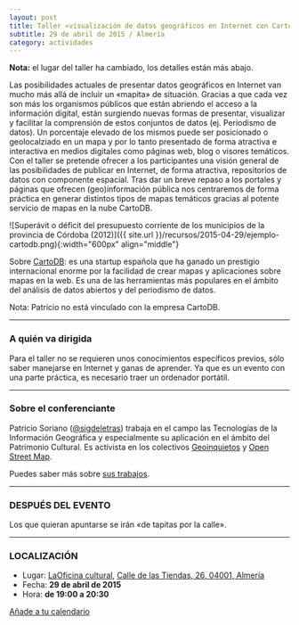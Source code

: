 ```yaml
---
layout: post
title: Taller «visualización de datos geográficos en Internet con CartoDB»
subtitle: 29 de abril de 2015 / Almería
category: actividades
---
```


**Nota:** el lugar del taller ha cambiado, los detalles están más abajo.

Las posibilidades actuales de presentar datos geográficos en Internet van mucho más allá de incluir un «mapita» de situación. Gracias a que cada vez son más los organismos públicos que están abriendo el acceso a la información digital, están surgiendo nuevas formas de presentar, visualizar y facilitar la comprensión de estos conjuntos de datos (ej. Periodismo de datos). Un porcentaje elevado de los mismos puede ser posicionado o geolocalziado en un mapa y por lo tanto presentado de forma atractiva e interactiva en medios digitales como páginas web, blog o visores temáticos.
Con el taller se pretende ofrecer a los participantes una visión general de las posibilidades de publicar en Internet, de forma atractiva, repositorios de datos con componente espacial.
Tras dar un breve repaso a los portales y páginas que ofrecen (geo)información pública nos centraremos de forma práctica en generar distintos tipos de mapas temáticos gracias al potente servicio de mapas en la nube CartoDB.


![Superávit o déficit del presupuesto corriente de los municipios de la provincia de Córdoba (2012)]({{ site.url }}/recursos/2015-04-29/ejemplo-cartodb.png){:width="600px" align="middle"}

 
Sobre [CartoDB](http://www.cartodb.com): es una startup española que ha ganado un prestigio internacional enorme por la facilidad de crear mapas y aplicaciones sobre mapas en la web. Es una de las herramientas más populares en el ámbito del análisis de datos abiertos y del periodismo de datos. 

Nota: Patricio no está vinculado con la empresa CartoDB.

---

### A quién va dirigida

Para el taller no se requieren unos conocimientos específicos previos, sólo saber manejarse en Internet y ganas de aprender. Ya que es un evento con una parte práctica, es necesario traer un ordenador portátil.

---

### Sobre el conferenciante

Patricio Soriano ([@sigdeletras](htts://twitter.com/sigdeletras)) trabaja en el campo las Tecnologías de la Información Geográfica y especialmente su aplicación en el ámbito del Patrimonio Cultural. Es activista en los colectivos [Geoinquietos](http://geoinquietos.org/) y [Open Street Map](http://www.openstreetmap.es/).

Puedes saber más sobre [sus trabajos](http://www.sigdeletras.com/sobre-mi).

---

### DESPUÉS DEL EVENTO

Los que quieran apuntarse se irán «de tapitas por la calle».

---

### LOCALIZACIÓN

* Lugar: [LaOficina cultural](http://laoficinacultural.org/), [ Calle de las Tiendas, 26, 04001, Almería](http://www.openstreetmap.org/node/2389372700)
* Fecha: **29 de abril de 2015**
* Hora: **de 19:00 a 20:30**

 [Añade a tu calendario](https://www.google.com/calendar/event?eid=a3ZtNXZkdWpqcGpva2M1ZWN0ZWpxOTUxN2MgZW9odWFsNnNydnIybDRvcWExdWpldmFkOXNAZw)
